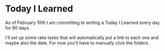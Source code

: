 # Today I Learned
As of February 10th I am committing to writing a Today I Learned every day for 90 days.

I'll set up some rake tasks that will automatically put a link to each one and maybe also the date.
For now you'll have to manually click the folders.
